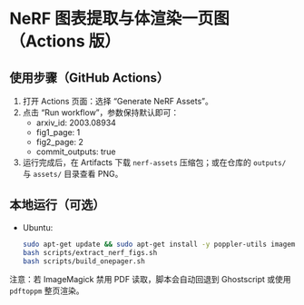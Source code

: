 # NeRF 图表提取与体渲染一页图（Actions 版）

## 使用步骤（GitHub Actions）
1. 打开 Actions 页面：选择 “Generate NeRF Assets”。
2. 点击 “Run workflow”，参数保持默认即可：
   - arxiv_id: 2003.08934
   - fig1_page: 1
   - fig2_page: 2
   - commit_outputs: true
3. 运行完成后，在 Artifacts 下载 `nerf-assets` 压缩包；或在仓库的 `outputs/` 与 `assets/` 目录查看 PNG。

## 本地运行（可选）
- Ubuntu:
  ```bash
  sudo apt-get update && sudo apt-get install -y poppler-utils imagemagick ghostscript texlive-latex-extra texlive-fonts-recommended
  bash scripts/extract_nerf_figs.sh
  bash scripts/build_onepager.sh
  ```

注意：若 ImageMagick 禁用 PDF 读取，脚本会自动回退到 Ghostscript 或使用 `pdftoppm` 整页渲染。
